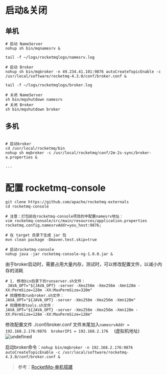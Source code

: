 
# 启动&关闭
## 单机
```shell script
# 启动 NameServer
nohup sh bin/mqnamesrv &

tail -f ~/logs/rocketmqlogs/namesrv.log

# 启动 Broker
nohup sh bin/mqbroker -n 49.234.41.101:9876 autoCreateTopicEnable -c /usr/local/software/rocketmq-4.3.0/conf/broker.conf &

tail -f ~/logs/rocketmqlogs/broker.log 

# 关闭 NameServer
sh bin/mqshutdown namesrv
# 关闭 Broker
sh bin/mqshutdown broker
```
## 多机
```shell script

# 启动broker
cd /usr/local/rocketmq/bin
nohup sh mqbroker -c /usr/local/rocketmq/conf/2m-2s-sync/broker-a.properties &

...
````

# 配置 rocketmq-console
```shell script
git clone https://github.com/apache/rocketmq-externals
cd rocketmq-console

# 注意：打包前在rocketmq-console项目的中配置namesrv地址：
vim rocketmq-console/src/main/resources/application.properties
rocketmq.config.namesrvAddr=you_host:9876;

# 在 target 目录下生成 jar 包
mvn clean package -Dmaven.test.skip=true

# 启动rocketmq-console
nohup java -jar rocketmq-console-ng-1.0.0.jar &

```


由于broker启动时，需要占用大量内存，测试时，可以修改配置文件，以减小内存的消耗
```shell script
# 1. 修改bin目录下的runserver.sh文件：
 JAVA_OPT="${JAVA_OPT} -server -Xms256m -Xmx256m -Xmn128m -XX:PermSize=128m -XX:MaxPermSize=320m"
# 同理修改runbroker.sh文件：
JAVA_OPT="${JAVA_OPT} -server -Xms256m -Xmx256m -Xmn128m"
# 同理修改tools.sh文件：
JAVA_OPT="${JAVA_OPT} -server -Xms256m -Xmx256m -Xmn128m -XX:PermSize=128m -XX:MaxPermSize=128m"
```
修改配置文件 ./conf/broker.conf
文件末尾加入`namesrvAddr = 192.168.2.176:9876  brokerIP1 = 192.168.2.176  ` (虚拟机地址)
![undefined](http://ww1.sinaimg.cn/large/005CzYvJgy1gdq8lxh8rmj30i40bg0tg.jpg)


启动broker命令：`nohup bin/mqbroker -n 192.168.2.176:9876 autoCreateTopicEnable -c /usr/local/software/rocketmq-4.3.0/conf/broker.conf &`

> 参考：[RocketMq-单机搭建](https://blog.csdn.net/qq_33243189/article/details/90955464)
